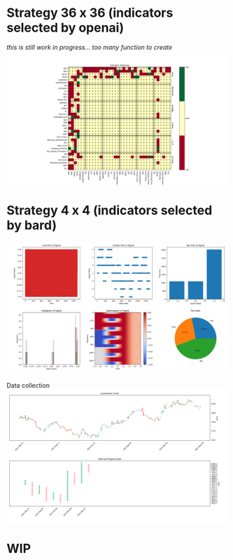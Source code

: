 # Strategy 36 x 36 (indicators selected by openai)
_this is still work in progress... too many function to create_
![alt text](https://github.com/kmafutah/heatmap/blob/main/Figure_36x36.png?raw=true)


# Strategy 4 x 4 (indicators selected by bard)

![alt text](https://github.com/kmafutah/heatmap/blob/main/Figure_4x4.png?raw=true)

Data collection
![alt text](https://github.com/kmafutah/heatmap/blob/main/Figure_candle_pnf.png?raw=true)


# WIP
